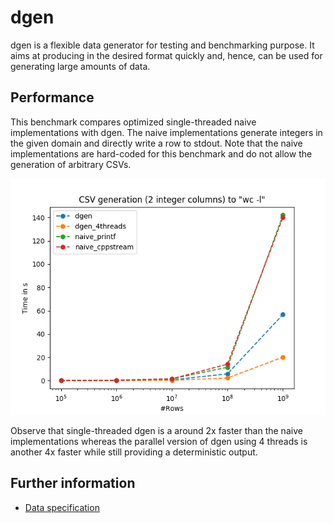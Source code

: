 # dgen
dgen is a flexible data generator for testing and benchmarking purpose.
It aims at producing in the desired format quickly and, hence, can be used for generating large amounts of data.

## Performance
This benchmark compares optimized single-threaded naive implementations with dgen. The naive implementations generate integers in the given domain and directly write a row to stdout. Note that the naive implementations are hard-coded for this benchmark and do not allow the generation of arbitrary CSVs.

![Small benchmark](comparisons/runs_wc_stones02.png)

Observe that single-threaded dgen is a around 2x faster than the naive implementations whereas the parallel version of dgen using 4 threads is another 4x faster while still providing a deterministic output.

## Further information
* [Data specification](SPECIFICATION.md)